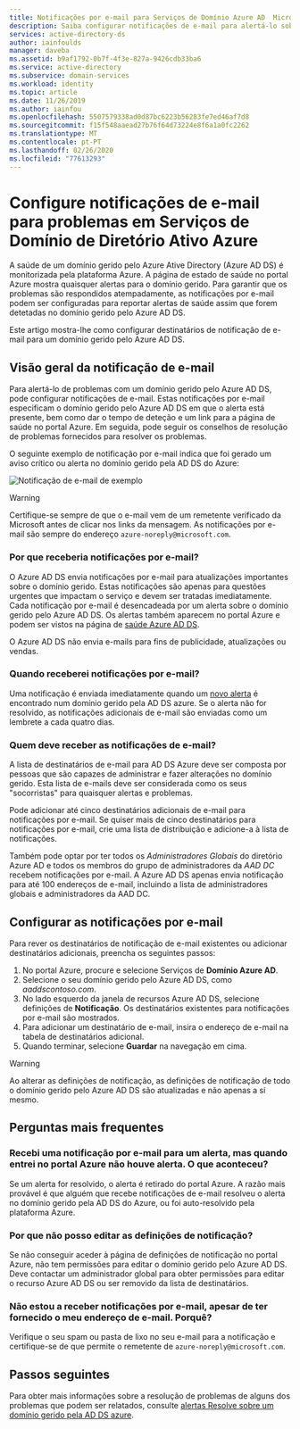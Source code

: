 ```yaml
---
title: Notificações por e-mail para Serviços de Domínio Azure AD  Microsoft Docs'
description: Saiba configurar notificações de e-mail para alertá-lo sobre questões num domínio gerido pelo Azure Ative Directory Domain Services
services: active-directory-ds
author: iainfoulds
manager: daveba
ms.assetid: b9af1792-0b7f-4f3e-827a-9426cdb33ba6
ms.service: active-directory
ms.subservice: domain-services
ms.workload: identity
ms.topic: article
ms.date: 11/26/2019
ms.author: iainfou
ms.openlocfilehash: 5507579338ad0d87bc6223b56283fe7ed46af7d8
ms.sourcegitcommit: f15f548aaead27b76f64d73224e8f6a1a0fc2262
ms.translationtype: MT
ms.contentlocale: pt-PT
ms.lasthandoff: 02/26/2020
ms.locfileid: "77613293"
---
```

# <a name="configure-email-notifications-for-issues-in-azure-active-directory-domain-services"></a>Configure notificações de e-mail para problemas em Serviços de Domínio de Diretório Ativo Azure

A saúde de um domínio gerido pelo Azure Ative Directory (Azure AD DS) é monitorizada pela plataforma Azure. A página de estado de saúde no portal Azure mostra quaisquer alertas para o domínio gerido. Para garantir que os problemas são respondidos atempadamente, as notificações por e-mail podem ser configuradas para reportar alertas de saúde assim que forem detetadas no domínio gerido pelo Azure AD DS.

Este artigo mostra-lhe como configurar destinatários de notificação de e-mail para um domínio gerido pelo Azure AD DS.

## <a name="email-notification-overview"></a>Visão geral da notificação de e-mail

Para alertá-lo de problemas com um domínio gerido pelo Azure AD DS, pode configurar notificações de e-mail. Estas notificações por e-mail especificam o domínio gerido pelo Azure AD DS em que o alerta está presente, bem como dar o tempo de deteção e um link para a página de saúde no portal Azure. Em seguida, pode seguir os conselhos de resolução de problemas fornecidos para resolver os problemas.

O seguinte exemplo de notificação por e-mail indica que foi gerado um aviso crítico ou alerta no domínio gerido pela AD DS do Azure:

![Notificação de e-mail de exemplo](./media/active-directory-domain-services-alerts/email-alert.png)

> [!WARNING]
> Certifique-se sempre de que o e-mail vem de um remetente verificado da Microsoft antes de clicar nos links da mensagem. As notificações por e-mail são sempre do endereço `azure-noreply@microsoft.com`.

### <a name="why-would-i-receive-email-notifications"></a>Por que receberia notificações por e-mail?

O Azure AD DS envia notificações por e-mail para atualizações importantes sobre o domínio gerido. Estas notificações são apenas para questões urgentes que impactam o serviço e devem ser tratadas imediatamente. Cada notificação por e-mail é desencadeada por um alerta sobre o domínio gerido pelo Azure AD DS. Os alertas também aparecem no portal Azure e podem ser vistos na página de [saúde Azure AD DS][check-health].

O Azure AD DS não envia e-mails para fins de publicidade, atualizações ou vendas.

### <a name="when-will-i-receive-email-notifications"></a>Quando receberei notificações por e-mail?

Uma notificação é enviada imediatamente quando um [novo alerta][troubleshoot-alerts] é encontrado num domínio gerido pela AD DS azure. Se o alerta não for resolvido, as notificações adicionais de e-mail são enviadas como um lembrete a cada quatro dias.

### <a name="who-should-receive-the-email-notifications"></a>Quem deve receber as notificações de e-mail?

A lista de destinatários de e-mail para AD DS Azure deve ser composta por pessoas que são capazes de administrar e fazer alterações no domínio gerido. Esta lista de e-mails deve ser considerada como os seus "socorristas" para quaisquer alertas e problemas.

Pode adicionar até cinco destinatários adicionais de e-mail para notificações por e-mail. Se quiser mais de cinco destinatários para notificações por e-mail, crie uma lista de distribuição e adicione-a à lista de notificações.

Também pode optar por ter todos os *Administradores Globais* do diretório Azure AD e todos os membros do grupo de administradores da *AAD DC* recebem notificações por e-mail. A Azure AD DS apenas envia notificação para até 100 endereços de e-mail, incluindo a lista de administradores globais e administradores da AAD DC.

## <a name="configure-email-notifications"></a>Configurar as notificações por e-mail

Para rever os destinatários de notificação de e-mail existentes ou adicionar destinatários adicionais, preencha os seguintes passos:

1. No portal Azure, procure e selecione Serviços de **Domínio Azure AD**.
1. Selecione o seu domínio gerido pelo Azure AD DS, como *aaddscontoso.com*.
1. No lado esquerdo da janela de recursos Azure AD DS, selecione definições de **Notificação**. Os destinatários existentes para notificações por e-mail são mostrados.
1. Para adicionar um destinatário de e-mail, insira o endereço de e-mail na tabela de destinatários adicional.
1. Quando terminar, selecione **Guardar** na navegação em cima.

> [!WARNING]
> Ao alterar as definições de notificação, as definições de notificação de todo o domínio gerido pelo Azure AD DS são atualizadas e não apenas a si mesmo.

## <a name="frequently-asked-questions"></a>Perguntas mais frequentes

### <a name="i-received-an-email-notification-for-an-alert-but-when-i-logged-on-to-the-azure-portal-there-was-no-alert-what-happened"></a>Recebi uma notificação por e-mail para um alerta, mas quando entrei no portal Azure não houve alerta. O que aconteceu?

Se um alerta for resolvido, o alerta é retirado do portal Azure. A razão mais provável é que alguém que recebe notificações de e-mail resolveu o alerta no domínio gerido pela AD DS do Azure, ou foi auto-resolvido pela plataforma Azure.

### <a name="why-can-i-not-edit-the-notification-settings"></a>Por que não posso editar as definições de notificação?

Se não conseguir aceder à página de definições de notificação no portal Azure, não tem permissões para editar o domínio gerido pelo Azure AD DS. Deve contactar um administrador global para obter permissões para editar o recurso Azure AD DS ou ser removido da lista de destinatários.

### <a name="i-dont-seem-to-be-receiving-email-notifications-even-though-i-provided-my-email-address-why"></a>Não estou a receber notificações por e-mail, apesar de ter fornecido o meu endereço de e-mail. Porquê?

Verifique o seu spam ou pasta de lixo no seu e-mail para a notificação e certifique-se de que permite o remetente de `azure-noreply@microsoft.com`.

## <a name="next-steps"></a>Passos seguintes

Para obter mais informações sobre a resolução de problemas de alguns dos problemas que podem ser relatados, consulte [alertas Resolve sobre um domínio gerido pela AD DS azure][troubleshoot-alerts].

<!-- INTERNAL LINKS -->
[check-health]: check-health.md
[troubleshoot-alerts]: troubleshoot-alerts.md
